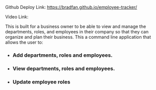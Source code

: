 
Github Deploy Link: https://bradfan.github.io/employee-tracker/

Video Link:

This is built for a business owner to be able to view and manage the departments, roles, and employees in their company so that they can organize and plan their business. This a command line application that allows the user to:
* ### Add departments, roles and employees.
* ### View departments, roles and employees.
* ### Update employee roles




